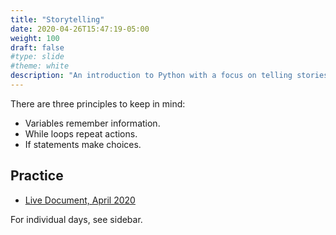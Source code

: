 ```yaml
---
title: "Storytelling"
date: 2020-04-26T15:47:19-05:00
weight: 100
draft: false
#type: slide
#theme: white
description: "An introduction to Python with a focus on telling stories."
---
```


There are three principles to keep in mind:

* Variables remember information.
* While loops repeat actions.
* If statements make choices.

## Practice

* [Live Document, April
  2020](https://docs.google.com/document/d/1ox6JdxlB6SMe7jBv3Qp2w4UaZqQgBo6uQb5y9UT3kgc/edit?usp=sharing)
  

For individual days, see sidebar.

